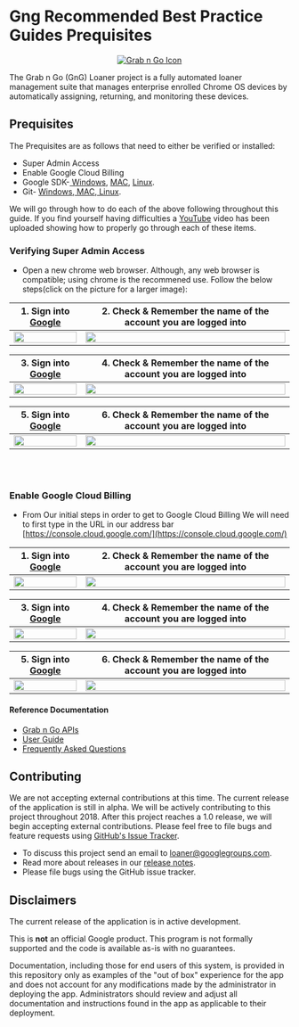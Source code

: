 <!-- mdformat off(GitHub header) -->
Gng Recommended Best Practice Guides Prequisites
======
<!-- mdformat on -->

<p align="center">
  <a href="#grabngo--">
    <img src="https://storage.googleapis.com/gngloaners/gnglogo.png" alt="Grab n Go Icon" />
  </a>
</p>

The Grab n Go (GnG) Loaner project is a fully automated loaner management suite
that manages enterprise enrolled Chrome OS devices by automatically assigning,
returning, and monitoring these devices.


## Prequisites

The Prequisites are as follows that need to either be verified or installed:
*	Super Admin Access
*	Enable Google Cloud Billing
*	Google SDK-[ Windows](https://dl.google.com/dl/cloudsdk/channels/rapid/GoogleCloudSDKInstaller.exe), [MAC](https://cloud.google.com/sdk/docs/downloads-interactive#mac), [Linux](https://cloud.google.com/sdk/docs/downloads-interactive#linux).
*	Git- [ Windows](https://git-scm.com/download/win),[ MAC](https://git-scm.com/download/mac),[ Linux](https://git-scm.com/download/linux).

We will go through how to do each of the above following throughout this guide. If you find yourself having difficulties a
[YouTube](google.com) video has been uploaded showing how to properly go through each of these items. 


### Verifying Super Admin Access
*	Open a new chrome web browser. Although, any web browser is compatible; using chrome is the recommened use. 
Follow the below steps(click on the picture for a larger image):


**1.**	Sign into [Google](https://Google.com)         |**2.**  Check & Remember the name of the account you are logged into
:-------------------------:|:-------------------------:
<a href="https://bit.ly/2TkzmW9"><img src="https://bit.ly/2tJjNsE" style="width:100%"/></a> |  <a href="https://bit.ly/2XBALHs"><img src="https://bit.ly/2Eg201k" style="width:100%"/></a>
 
 
**3.**	Sign into [Google](https://Google.com)         |**4.**  Check & Remember the name of the account you are logged into
:-------------------------:|:-------------------------:
<a href="https://bit.ly/2EDMaiB"><img src="https://bit.ly/2NBdNM4" style="width:100%"/></a> |  <a href="https://bit.ly/2H6tWaW"><img src="https://bit.ly/2EDMaiB" style="width:100%"/></a>


**5.**	Sign into [Google](https://Google.com)         |**6.**  Check & Remember the name of the account you are logged into
:-------------------------:|:-------------------------:
<a href="https://bit.ly/2H6LWSp"><img src="https://bit.ly/2BWOHCv" style="width:100%"/></a> |  <a href="https://bit.ly/2UbM07g"><img src="https://bit.ly/2GNO6Hj" style="width:100%"/></a>

<br></br>
### Enable Google Cloud Billing
*	From Our initial steps in order to get to Google Cloud Billing We will need to first type in the URL in our address bar
[https://console.cloud.google.com/](https://console.cloud.google.com/)


**1.**	Sign into [Google](https://Google.com)         |**2.**  Check & Remember the name of the account you are logged into
:-------------------------:|:-------------------------:
<a href="https://00e9e64bace960aed989e2b4f68dcc0a779556b9fbe6871965-apidata.googleusercontent.com/download/storage/v1/b/grabngo/o/GnG%2FUser%20Verification%2Fpic1.png?qk=AD5uMEtQXnSGWU_1ES_wUFq3dSFzk1vHJKot7opAwbkWeTY5-1BVnWgWjKQNbxfsFvX8YZH8dnXK7rltqcTp_puzaUCC43eTuTlr72IDDO2A--eXqd9sRcm3cghf5neuqcIPagMGprdQw8FVf4iYMwmzmvomadqKu1jr1esfHLj2aIXZapEJMVJvErfarbhhXj2LJi4ZN6PJcTjIURBXCKvYAx0-syzL6Ja-fP_yv6i7jUWEFbryJst_OozoaVmaZJhpu5x3AJJEJ7cVPJ546a70_9eXAbEmR4cIi85Qdoj8Bj3Zl8_1Nir7hUvRgUCbYWtWxz7yfOuo9xzS7mbfy51dwwaF2KaYkN9aeJ3zKe0QvCSzAFs_M9HmLgKIDfvb6ZDcSjwY10dJYV-4TdkX1bCawMv_2K3Kf7Y8F0jE3u4n6irrI9eE_j1SHAWidpqgb3X21JN-o_bZWyMQ8jj2WsfoGumkVza5V3MxRG6UJaq9hhBbYEFaJuPt1CSFCnpoKOt4NIuqG2p1tkIqw4lO-Ro9fBRo3Yv20-At0SQP3r6kJCXdLEO_Kmgt3zPO3M5elbtF-KNxdC2uIZdvxysm9oAcoOBqoFFvIaULh4weRZFny5imWLsNcXiKq5q37Q-kNw3yB2sen1fyDfHSsLYgUBEhkHgMtze4z6ViqYfCrwJkZ3uRrCg3C504jPz37W8U1YqUv0g434VZUS2mc5LS_vt_KmT_LtaHvx8qD5YOEY6jfusUhCUn7qQtQUvjvfUIfWJVYx9Oaz9wqJZwrG6mt1Cp3CaVel00U3mHoaXtgwXpP-dLfAiZCkk"><img src="https://00e9e64bac61960639ba5193593a5644c4880d15da36807ef7-apidata.googleusercontent.com/download/storage/v1/b/grabngo/o/GnG%2FUser%20Verification%2FJPG%2Fpic1-50%25.jpg?qk=AD5uMEs-jrlwFehrddhHxHxwrg4JCAaRovwekvNIO5CgR5XLMHLeqjuYEf9MR_hl4mhw5n-nEOJsonowkRnLzoUAh9EXKpFmyCoE83yFfYnlAqETsn-CyPRFAjoiPXV0YGOml79SJec5dTp_SkzHk3a-u92HiEBxib79mt6sUnNS5mTcSAmpzpVmc7p_ZKTJsChqY_7wF2e82GXn4U7rzFWHcKbBGY_PoVcm9zVLWKEX1a2x6T2yoaPcn5Lqkor8DxwMhoY7bkn2K5pd0CMORwjQWJZMKNUayaTBK_J0zf6wM3cd2sTwfw_NwEwsqylHEVnnVbeJ1A7KfG0CFxP6tPWW5sKPKfFXYasSzfJEpJ15NJOmVo8DdgRhBePLhfde0RbyUcOsxuY0wv5997D_b0bAwfTNszipTrF0VeVt79umHvKFajqQqy-cShs9CjCnMQYLLIBsA1QXnuw2ei6Oy64yZYj0Fwx8NGt8blbgrvZsswB3IDW606hxkW15vTg6tRsm6dDrPXO7FiEM6ufUiPLuhrvNNCZvn_56aN49Gbts3Aafw3XRhdYFHSmFhRGeUqEw-11-Sb8pm5V9RfxWsr_-RDx7KTWfzbQmFkuSEJHiidiym22Xzh6htmW9Wu9-R4MLhFweqOIc2uTZfYbUiE68Ztq08eJ7H6oYR-cRHLIl_z8KC9hQ296iWUP-oWxuImJWcDszahs2i8F_0MwNrNFJxWfAmnaV2sGzi7foR0ACuQKe2UsUGVuN9XIC_7QBLjka_DnWmplzIQ2w-BxDzWpbcWri_zL0BD5pEXBzAyXEeZ38AZAtSPs" style="width:100%"/></a> |  <a href="https://00e9e64bac1dd65cbc52ced6cf2ed173638768b270b762745a-apidata.googleusercontent.com/download/storage/v1/b/grabngo/o/GnG%2FUser%20Verification%2FJPG%2Fpic2.jpg?qk=AD5uMEsQPqeEkUA4V01VIpcpUwbncyKW821eRuSUfnPZwp5PjfPTb2GHXy7hrTqc30gZU-4CEoq-aPLH4tCNxBfpl6u9AngajOWe-c9dIC09aaPFRbvjHyICBkPChZQ3K7afUVenaUbDLHDefErgTHTGVzBNCg3DYegnugMSvZqjxyRzNEvJ6pe91QaPUEcw-EqFvo2byBWyLJjIxrvrg8K0mWrLt8mn6xkz-5ZedmoYhLYV0OaafL-qeYBX3Lr8pfjHGTp_MGDePPb8VzDbCwTlMig8qRZpuksmXITdJ2iaOgXJPll58u00Q_gH7WVhRiFVGxnkidhA2JVhjS7LO5jitUlM7bMdMwCMHTSeAeU1iks6eBjzXjDu9XXt8DuPLAkLDep-qCZHgDa4Ykq7EkIienIIi5oRA6FiwKVJbinGFLa_dNBZelmvqsShXoOJV59QrSFW7nHGpqlAejAWkOkpdrwJeE24ymJywuC_Yb0ykPpKqCLxFNrJIvhX5sJAuY-T0VS-TOt3F7fcQLF6TAYioMGV4XKBMkxb0HaeAFVLJK1NEs5cNWUueQkRuf75kttr0DW68ut2JApOwa1J-UlWNzcDv8QAEhamDcUSDH3y17VBztjk1Nob4WVdI2qjEyRhXFQe6SCDBrqL4XQhQqDeblogwwuzU7wj-pBiBJXEb2_a3Alg_mqa9u1Pe4-q0vKa_Xa6KTSlgJJUvIQFB5B9vTqMDF4YHBcSY_TSDJLavQYyHZu6Wic_sxrBcPcmxyJpkqPDvoWUaklsk43JSE9p8Hmi4Tnb0M3bC97G95J-GSEsG3C3qsQ"><img src="https://00e9e64bace8083451f47d3a4262f82eafb6f616100a553bdd-apidata.googleusercontent.com/download/storage/v1/b/grabngo/o/GnG%2FUser%20Verification%2FJPG%2Fpic2-50%25.jpg?qk=AD5uMEsimXulGeqnEFwk18kLZRjTTmknDll2JCYQcM3yy0K0ucMeTwGyPgxfLFw-UXHz0zhMsQfpZ9BtXbjVXwPIMj1nqT8AC1xsshrCP5JjUEQaSqnipZWV8sDsWONuvKEj10wfo-1A7hGDo_l8tJMCwY-HVR48eybjSrxmZrqoe9crHiSLFMBsNaqUiEkQvSwEk5FgjNRb6Rz_x3pIex_1MeuUlU94EOxiaEpHX-BwFa4-Y3tndqf4Hk_ggUtEo0g5_35ghCa133g1eLfztNXk48udGZi_QW1kKqjE0DGfewMpqGdzcQKjJyM8Kf3sXiu5Oo3x1ni8Rdkfq4pyROXg4sd9Id4LVYTQJnzCKzsr4b-LL71pA2kJnkKAOoGva9TGkLmTwGIKrtOm6v_ipyGppEqPicXRf6eKHloK7xJsNv3SY8MczUxAYxhX7TDL0md6g3wu-QcnGDRvpf3kZsJiJ76ecLaxtT5eFBO0lCody7wYtM8ARu-_fLgu-0zFpkQ8Eq4vri4490x9qZXZIHPDHzyiBPH_ko6ZagLm8ITwDnhnK9PuXPEY3TaED-TYuqBwoaZolrl0GVmCSW1jUxvt_kV6R2YLxn89LwQ5c1O-NdUQ2XmuSrXUPCnMysHrXuh7q-QLIsNNXqxyQNmaRPmooHZNy-KTQ25YqYjAKDwLiOKD1RTLIfIGvjZeQ1QtXU93gwVLG82pTdWvYDsjtEs28txa5EhAz0Ghai79L1LfX-YBOsdob4hiRtqfrlF-KIyrAdnFzN9lTwyq1Zu4S3nZEA9hu2ghZE1JLypoWdmyX7NMcOPsNqA" style="width:100%"/></a>

 
**3.**	Sign into [Google](https://Google.com)         |**4.**  Check & Remember the name of the account you are logged into
:-------------------------:|:-------------------------:
<a href="{hi1}"><img src="{is1}" style="width:100%"/></a> |  <a href="{hi2}"><img src="{is2}" style="width:100%"/></a>


**5.**	Sign into [Google](https://Google.com)         |**6.**  Check & Remember the name of the account you are logged into
:-------------------------:|:-------------------------:
<a href="{hi1}"><img src="{is1}" style="width:100%"/></a> |  <a href="{hi2}"><img src="{is2}" style="width:100%"/></a>
 
#### Reference Documentation

-   [Grab n Go APIs](docs/gng_apis.md)
-   [User Guide](docs/user_guide.md)
-   [Frequently Asked
    Questions](docs/faq.md)

## Contributing

We are not accepting external contributions at this time. The current release of
the application is still in alpha. We will be actively contributing to this
project throughout 2018. After this project reaches a 1.0 release, we will begin
accepting external contributions. Please feel free to file bugs and feature
requests using [GitHub's Issue
Tracker](https://github.com/google/loaner/issues).

* To discuss this project send an email to loaner@googlegroups.com.
* Read more about releases in our [release notes](docs/release_notes.md).
* Please file bugs using the GitHub issue tracker.


## Disclaimers

The current release of the application is in active development.

This is **not** an official Google product. This program is not formally
supported and the code is available as-is with no guarantees.

Documentation, including those for end users of this system, is provided in this
repository only as examples of the "out of box" experience for the app and does
not account for any modifications made by the administrator in deploying the
app. Administrators should review and adjust all documentation and instructions
found in the app as applicable to their deployment.
